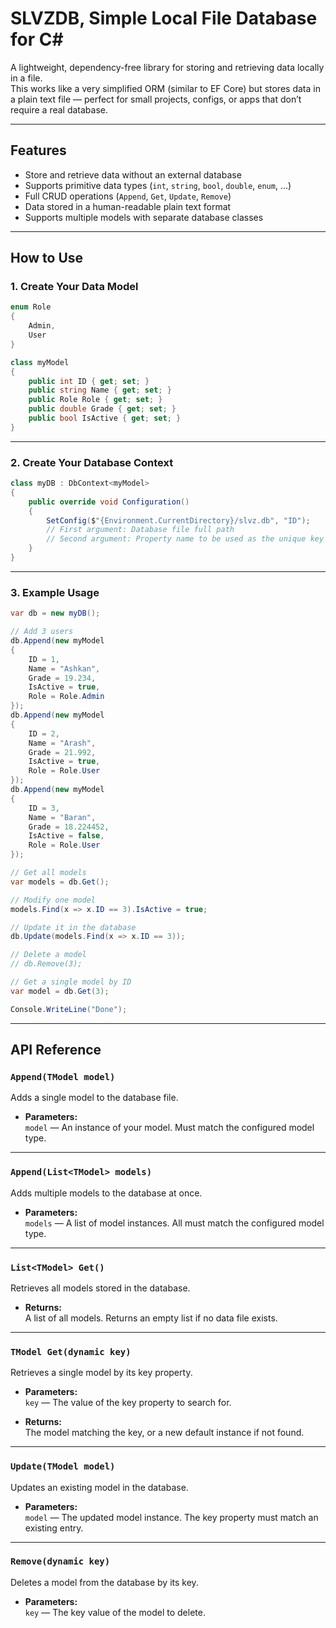 # SLVZDB, Simple Local File Database for C#

A lightweight, dependency-free library for storing and retrieving data locally in a file.  
This works like a very simplified ORM (similar to EF Core) but stores data in a plain text file — perfect for small projects, configs, or apps that don’t require a real database.

---

## Features

- Store and retrieve data without an external database
- Supports primitive data types (`int`, `string`, `bool`, `double`, `enum`, ...)
- Full CRUD operations (`Append`, `Get`, `Update`, `Remove`)
- Data stored in a human-readable plain text format
- Supports multiple models with separate database classes

---

## How to Use

### 1. Create Your Data Model
```csharp
enum Role
{
    Admin,
    User
}

class myModel
{
    public int ID { get; set; }
    public string Name { get; set; }
    public Role Role { get; set; }
    public double Grade { get; set; }
    public bool IsActive { get; set; }
}

```
---
### 2. Create Your Database Context
```csharp
class myDB : DbContext<myModel>
{
    public override void Configuration()
    {
        SetConfig($"{Environment.CurrentDirectory}/slvz.db", "ID");
        // First argument: Database file full path
        // Second argument: Property name to be used as the unique key
    }
}


```
---


### 3. Example Usage
```csharp
var db = new myDB();

// Add 3 users
db.Append(new myModel
{
    ID = 1,
    Name = "Ashkan",
    Grade = 19.234,
    IsActive = true,
    Role = Role.Admin
});
db.Append(new myModel
{
    ID = 2,
    Name = "Arash",
    Grade = 21.992,
    IsActive = true,
    Role = Role.User
});
db.Append(new myModel
{
    ID = 3,
    Name = "Baran",
    Grade = 18.224452,
    IsActive = false,
    Role = Role.User
});

// Get all models
var models = db.Get();

// Modify one model
models.Find(x => x.ID == 3).IsActive = true;

// Update it in the database
db.Update(models.Find(x => x.ID == 3));

// Delete a model
// db.Remove(3);

// Get a single model by ID
var model = db.Get(3);

Console.WriteLine("Done");


```
---

## API Reference

### `Append(TModel model)`
Adds a single model to the database file.

- **Parameters:**  
  `model` — An instance of your model. Must match the configured model type.

---

### `Append(List<TModel> models)`
Adds multiple models to the database at once.

- **Parameters:**  
  `models` — A list of model instances. All must match the configured model type.

---

### `List<TModel> Get()`
Retrieves all models stored in the database.

- **Returns:**  
  A list of all models. Returns an empty list if no data file exists.

---

### `TModel Get(dynamic key)`
Retrieves a single model by its key property.

- **Parameters:**  
  `key` — The value of the key property to search for.

- **Returns:**  
  The model matching the key, or a new default instance if not found.

---

### `Update(TModel model)`
Updates an existing model in the database.

- **Parameters:**  
  `model` — The updated model instance. The key property must match an existing entry.

---

### `Remove(dynamic key)`
Deletes a model from the database by its key.

- **Parameters:**  
  `key` — The key value of the model to delete.
